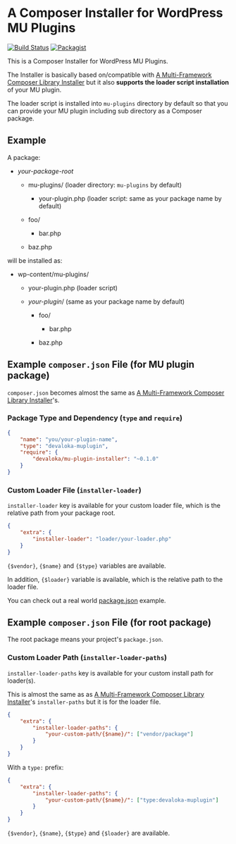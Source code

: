# A Composer Installer for WordPress MU Plugins

[![Build Status](https://travis-ci.org/devaloka/mu-plugin-installer.svg?branch=master)](https://travis-ci.org/devaloka/mu-plugin-installer) [![Packagist](https://img.shields.io/packagist/v/devaloka/mu-plugin-installer.svg)](https://packagist.org/packages/devaloka/mu-plugin-installer)

This is a Composer Installer for WordPress MU Plugins.

The Installer is basically based on/compatible with [A Multi-Framework Composer Library Installer](https://github.com/composer/installers)
but it also **supports the loader script installation** of your MU plugin.

The loader script is installed into `mu-plugins` directory by default so that
you can provide your MU plugin including sub directory as a Composer package.

## Example

A package:

*   *your-package-root*

    *   mu-plugins/ (loader directory: `mu-plugins` by default)

        *   your-plugin.php (loader script: same as your package name by
            default)

    *   foo/

        *   bar.php 

    *   baz.php

will be installed as:

*   wp-content/mu-plugins/

    *   your-plugin.php (loader script)

    *   *your-plugin*/ (same as your package name by default)

        *   foo/

            *   bar.php

        *   baz.php

## Example `composer.json` File (for MU plugin package)

`composer.json` becomes almost the same as [A Multi-Framework Composer Library Installer](https://github.com/composer/installers)'s.

### Package Type and Dependency (`type` and `require`)

```json
{
    "name": "you/your-plugin-name",
    "type": "devaloka-muplugin",
    "require": {
        "devaloka/mu-plugin-installer": "~0.1.0"
    }
}
```

### Custom Loader File (`installer-loader`)

`installer-loader` key is available for your custom loader file, which is the
relative path from your package root.

```json
{
    "extra": {
        "installer-loader": "loader/your-loader.php"
    }
}
```

`{$vendor}`, `{$name}` and `{$type}` variables are available.

In addition, `{$loader}` variable is available, which is the relative path
to the loader file.

You can check out a real world [package.json](https://github.com/devaloka/devaloka/blob/master/package.json) example.

## Example `composer.json` File (for root package)

The root package means your project's `package.json`.

### Custom Loader Path (`installer-loader-paths`)

`installer-loader-paths` key is available for your custom install path for
loader(s).

This is almost the same as as [A Multi-Framework Composer Library Installer](https://github.com/composer/installers)'s `installer-paths`
but it is for the loader file.

```json
{
    "extra": {
        "installer-loader-paths": {
            "your-custom-path/{$name}/": ["vendor/package"]
        }
    }
}
```

With a `type:` prefix:

```json
{
    "extra": {
        "installer-loader-paths": {
            "your-custom-path/{$name}/": ["type:devaloka-muplugin"]
        }
    }
}
```

`{$vendor}`, `{$name}`, `{$type}` and `{$loader}` are available.
